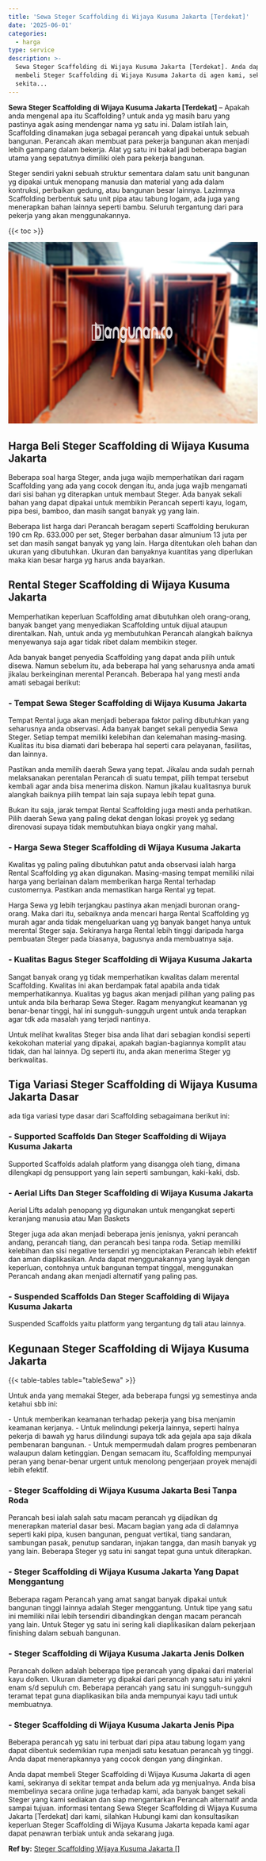 ```yaml
---
title: 'Sewa Steger Scaffolding di Wijaya Kusuma Jakarta [Terdekat]'
date: '2025-06-01'
categories:
  - harga
type: service
description: >-
  Sewa Steger Scaffolding di Wijaya Kusuma Jakarta [Terdekat]. Anda dapat
  membeli Steger Scaffolding di Wijaya Kusuma Jakarta di agen kami, sekiranya di
  sekita...
---
```


**Sewa Steger Scaffolding di Wijaya Kusuma Jakarta \[Terdekat\]** – Apakah anda mengenal apa itu Scaffolding? untuk anda yg masih baru yang pastinya agak asing mendengar nama yg satu ini. Dalam istilah lain, Scaffolding dinamakan juga sebagai perancah yang dipakai untuk sebuah bangunan. Perancah akan membuat para pekerja bangunan akan menjadi lebih gampang dalam bekerja. Alat yg satu ini bakal jadi beberapa bagian utama yang sepatutnya dimiliki oleh para pekerja bangunan.

Steger sendiri yakni sebuah struktur sementara dalam satu unit bangunan yg dipakai untuk menopang manusia dan material yang ada dalam kontruksi, perbaikan gedung, atau bangunan besar lainnya. Lazimnya Scaffolding berbentuk satu unit pipa atau tabung logam, ada juga yang menerapkan bahan lainnya seperti bambu. Seluruh tergantung dari para pekerja yang akan menggunakannya.

{{< toc >}}

![Sewa Steger Scaffolding di Wijaya Kusuma Jakarta [Terdekat]](/images/sewa-scaffolding-steger-25.png)

## Harga Beli Steger Scaffolding di Wijaya Kusuma Jakarta

Beberapa soal harga Steger, anda juga wajib memperhatikan dari ragam Scaffolding yang ada yang cocok dengan itu, anda juga wajib mengamati dari sisi bahan yg diterapkan untuk membaut Steger. Ada banyak sekali bahan yang dapat dipakai untuk membikin Perancah seperti kayu, logam, pipa besi, bamboo, dan masih sangat banyak yg yang lain.

Beberapa list harga dari Perancah beragam seperti Scaffolding berukuran 190 cm Rp. 633.000 per set, Steger berbahan dasar almunium 13 juta per set dan masih sangat banyak yg yang lain. Harga ditentukan oleh bahan dan ukuran yang dibutuhkan. Ukuran dan banyaknya kuantitas yang diperlukan maka kian besar harga yg harus anda bayarkan.

## Rental Steger Scaffolding di Wijaya Kusuma Jakarta

Memperhatikan keperluan Scaffolding amat dibutuhkan oleh orang-orang, banyak banget yang menyediakan Scaffolding untuk dijual ataupun direntalkan. Nah, untuk anda yg membutuhkan Perancah alangkah baiknya menyewanya saja agar tidak ribet dalam membikin steger.

Ada banyak banget penyedia Scaffolding yang dapat anda pilih untuk disewa. Namun sebelum itu, ada beberapa hal yang seharusnya anda amati jikalau berkeinginan merental Perancah. Beberapa hal yang mesti anda amati sebagai berikut:

### \- Tempat Sewa Steger Scaffolding di Wijaya Kusuma Jakarta

Tempat Rental juga akan menjadi beberapa faktor paling dibutuhkan yang seharusnya anda observasi. Ada banyak banget sekali penyedia Sewa Steger. Setiap tempat memiliki kelebihan dan kelemahan masing-masing. Kualitas itu bisa diamati dari beberapa hal seperti cara pelayanan, fasilitas, dan lainnya.

Pastikan anda memilih daerah Sewa yang tepat. Jikalau anda sudah pernah melaksanakan perentalan Perancah di suatu tempat, pilih tempat tersebut kembali agar anda bisa menerima diskon. Namun jikalau kualitasnya buruk alangkah baiknya pilih tempat lain saja supaya lebih tepat guna.

Bukan itu saja, jarak tempat Rental Scaffolding juga mesti anda perhatikan. Pilih daerah Sewa yang paling dekat dengan lokasi proyek yg sedang direnovasi supaya tidak membutuhkan biaya ongkir yang mahal.

### \- Harga Sewa Steger Scaffolding di Wijaya Kusuma Jakarta

Kwalitas yg paling paling dibutuhkan patut anda observasi ialah harga Rental Scaffolding yg akan digunakan. Masing-masing tempat memiliki nilai harga yang berlainan dalam memberikan harga Rental terhadap customernya. Pastikan anda memastikan harga Rental yg tepat.

Harga Sewa yg lebih terjangkau pastinya akan menjadi buronan orang-orang. Maka dari itu, sebaiknya anda mencari harga Rental Scaffolding yg murah agar anda tidak mengeluarkan uang yg banyak banget hanya untuk merental Steger saja. Sekiranya harga Rental lebih tinggi daripada harga pembuatan Steger pada biasanya, bagusnya anda membuatnya saja.

### \- Kualitas Bagus Steger Scaffolding di Wijaya Kusuma Jakarta

Sangat banyak orang yg tidak memperhatikan kwalitas dalam merental Scaffolding. Kwalitas ini akan berdampak fatal apabila anda tidak memperhatikannya. Kualitas yg bagus akan menjadi pilihan yang paling pas untuk anda bila berharap Sewa Steger. Ragam menyangkut keamanan yg benar-benar tinggi, hal ini sungguh-sungguh urgent untuk anda terapkan agar tdk ada masalah yang terjadi nantinya.

Untuk melihat kwalitas Steger bisa anda lihat dari sebagian kondisi seperti kekokohan material yang dipakai, apakah bagian-bagiannya komplit atau tidak, dan hal lainnya. Dg seperti itu, anda akan menerima Steger yg berkwalitas.

## Tiga Variasi Steger Scaffolding di Wijaya Kusuma Jakarta Dasar

ada tiga variasi type dasar dari Scaffolding sebagaimana berikut ini:

### \- Supported Scaffolds Dan Steger Scaffolding di Wijaya Kusuma Jakarta

Supported Scaffolds adalah platform yang disangga oleh tiang, dimana dilengkapi dg pensupport yang lain seperti sambungan, kaki-kaki, dsb.

### \- Aerial Lifts Dan Steger Scaffolding di Wijaya Kusuma Jakarta

Aerial Lifts adalah penopang yg digunakan untuk mengangkat seperti keranjang manusia atau Man Baskets

Steger juga ada akan menjadi beberapa jenis jenisnya, yakni perancah andang, perancah tiang, dan perancah besi tanpa roda. Setiap memiliki kelebihan dan sisi negative tersendiri yg menciptakan Perancah lebih efektif dan aman diaplikasikan. Anda dapat menggunakannya yang layak dengan keperluan, contohnya untuk bangunan tempat tinggal, menggunakan Perancah andang akan menjadi alternatif yang paling pas.

### \- Suspended Scaffolds Dan Steger Scaffolding di Wijaya Kusuma Jakarta

Suspended Scaffolds yaitu platform yang tergantung dg tali atau lainnya.

## Kegunaan Steger Scaffolding di Wijaya Kusuma Jakarta

{{< table-tables table="tableSewa" >}}

Untuk anda yang memakai Steger, ada beberapa fungsi yg semestinya anda ketahui sbb ini:

\- Untuk memberikan keamanan terhadap pekerja yang bisa menjamin keamanan kerjanya. - Untuk melindungi pekerja lainnya, seperti halnya pekerja di bawah yg harus dilindungi supaya tdk ada gejala apa saja dikala pembenaran bangunan. - Untuk mempermudah dalam progres pembenaran walaupun dalam ketinggian. Dengan semacam itu, Scaffolding mempunyai peran yang benar-benar urgent untuk menolong pengerjaan proyek menajdi lebih efektif.

### \- Steger Scaffolding di Wijaya Kusuma Jakarta Besi Tanpa Roda

Perancah besi ialah salah satu macam perancah yg dijadikan dg menerapkan material dasar besi. Macam bagian yang ada di dalamnya seperti kaki pipa, kusen bangunan, penguat vertikal, tiang sandaran, sambungan pasak, penutup sandaran, injakan tangga, dan masih banyak yg yang lain. Beberapa Steger yg satu ini sangat tepat guna untuk diterapkan.

### \- Steger Scaffolding di Wijaya Kusuma Jakarta Yang Dapat Menggantung

Beberapa ragam Perancah yang amat sangat banyak dipakai untuk bangunan tinggi lainnya adalah Steger menggantung. Untuk tipe yang satu ini memiliki nilai lebih tersendiri dibandingkan dengan macam perancah yang lain. Untuk Steger yg satu ini sering kali diaplikasikan dalam pekerjaan finishing dalam sebuah bangunan.

### \- Steger Scaffolding di Wijaya Kusuma Jakarta Jenis Dolken

Perancah dolken adalah beberapa tipe perancah yang dipakai dari material kayu dolken. Ukuran diameter yg dipakai dari perancah yang satu ini yakni enam s/d sepuluh cm. Beberapa perancah yang satu ini sungguh-sungguh teramat tepat guna diaplikasikan bila anda mempunyai kayu tadi untuk membuatnya.

### \- Steger Scaffolding di Wijaya Kusuma Jakarta Jenis Pipa

Beberapa perancah yg satu ini terbuat dari pipa atau tabung logam yang dapat dibentuk sedemikian rupa menjadi satu kesatuan perancah yg tinggi. Anda dapat menerapkannya yang cocok dengan yang diinginkan.

Anda dapat membeli Steger Scaffolding di Wijaya Kusuma Jakarta di agen kami, sekiranya di sekitar tempat anda belum ada yg menjualnya. Anda bisa membelinya secara online juga terhadap kami, ada banyak banget sekali Steger yang kami sediakan dan siap mengantarkan Perancah alternatif anda sampai tujuan. informasi tentang Sewa Steger Scaffolding di Wijaya Kusuma Jakarta \[Terdekat\] dari kami, silahkan Hubungi kami dan konsultasikan keperluan Steger Scaffolding di Wijaya Kusuma Jakarta kepada kami agar dapat penawran terbiak untuk anda sekarang juga.

**Ref by:** [Steger Scaffolding Wijaya Kusuma Jakarta []](https://id.wikipedia.org/wiki/Steger)
